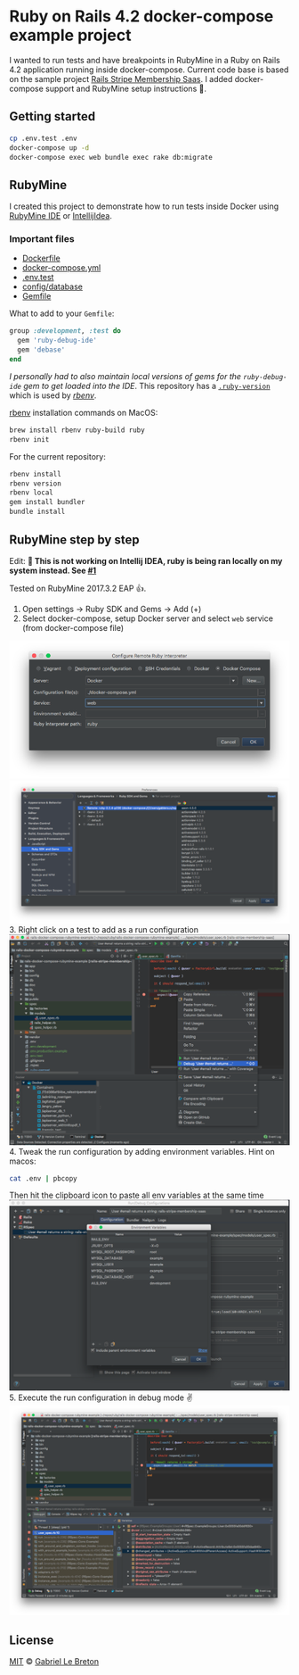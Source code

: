 # Ruby on Rails 4.2 docker-compose example project

I wanted to run tests and have breakpoints in RubyMine in a Ruby on Rails 4.2 application running inside docker-compose. Current code base is based on the sample project [Rails Stripe Membership Saas](https://github.com/railsapps/rails-stripe-membership-saas). I added docker-compose support and RubyMine setup instructions :tada:.

## Getting started

```bash
cp .env.test .env
docker-compose up -d
docker-compose exec web bundle exec rake db:migrate
```

## RubyMine

I created this project to demonstrate how to run tests inside Docker using [RubyMine IDE](https://www.jetbrains.com/ruby/) or [IntellijIdea](https://www.jetbrains.com/idea/).

### Important files

* [Dockerfile](Dockerfile)
* [docker-compose.yml](docker-compose.yml)
* [.env.test](.env.test)
* [config/database](database.yml)
* [Gemfile](Gemfile)

What to add to your `Gemfile`:

```ruby
group :development, :test do
  gem 'ruby-debug-ide'
  gem 'debase'
end
```

*I personally had to also maintain local versions of gems for the `ruby-debug-ide` gem to get loaded into the IDE*. This repository has a [`.ruby-version`](.ruby-version) which is used by *[rbenv](https://github.com/rbenv/rbenv)*.

[rbenv](https://github.com/rbenv/rbenv) installation commands on MacOS:

```bash
brew install rbenv ruby-build ruby
rbenv init
```

For the current repository:

```bash
rbenv install
rbenv version
rbenv local
gem install bundler
bundle install
```

## RubyMine step by step

Edit: **🔴 This is not working on Intellij IDEA, ruby is being ran locally on my system instead. See [#1](https://github.com/GabLeRoux/rails-docker-compose-rubymine-example/issues/1)**

Tested on RubyMine 2017.3.2 EAP :+1:.

1. Open settings -> Ruby SDK and Gems -> Add (+)
2. Select docker-compose, setup Docker server and select `web` service (from docker-compose file)

![01-configure-remote-debug-interpreter-docker-compose](doc/01-configure-remote-debug-interpreter-docker-compose.png)
![02-ruby-sdk-and-gems](doc/02-ruby-sdk-and-gems.png)
3. Right click on a test to add as a run configuration
![03-right-click-add-test](doc/03-right-click-add-test.png)
4. Tweak the run configuration by adding environment variables. Hint on macos:
   ```bash
   cat .env | pbcopy
   ```
   Then hit the clipboard icon to paste all env variables at the same time
![04-edit-run-configuration](doc/04-edit-run-configuration.png)
5. Execute the run configuration in debug mode :v:
![05-successful-test-with-breakpoint](doc/05-successful-test-with-breakpoint.png)

## License

[MIT](LICENSE.md) © [Gabriel Le Breton](https://gableroux.com)
